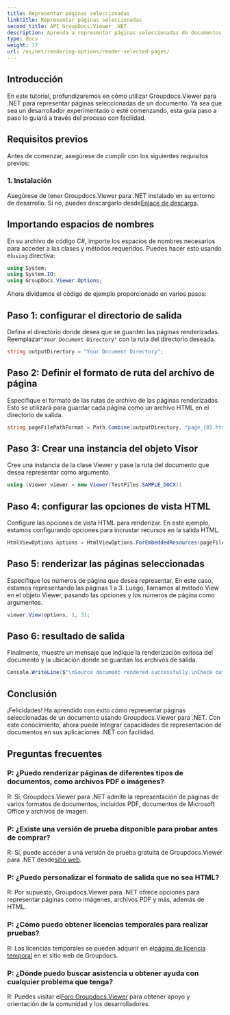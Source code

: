 ```yaml
---
title: Representar páginas seleccionadas
linktitle: Representar páginas seleccionadas
second_title: API GroupDocs.Viewer .NET
description: Aprenda a representar páginas seleccionadas de documentos usando Groupdocs.Viewer para .NET. Tutorial paso a paso con ejemplos de código incluidos.
type: docs
weight: 17
url: /es/net/rendering-options/render-selected-pages/
---
```

## Introducción

En este tutorial, profundizaremos en cómo utilizar Groupdocs.Viewer para .NET para representar páginas seleccionadas de un documento. Ya sea que sea un desarrollador experimentado o esté comenzando, esta guía paso a paso lo guiará a través del proceso con facilidad.

## Requisitos previos

Antes de comenzar, asegúrese de cumplir con los siguientes requisitos previos:

### 1. Instalación

 Asegúrese de tener Groupdocs.Viewer para .NET instalado en su entorno de desarrollo. Si no, puedes descargarlo desde[Enlace de descarga](https://releases.groupdocs.com/viewer/net/).

## Importando espacios de nombres

En su archivo de código C#, importe los espacios de nombres necesarios para acceder a las clases y métodos requeridos. Puedes hacer esto usando el`using` directiva:

```csharp
using System;
using System.IO;
using GroupDocs.Viewer.Options;
```

Ahora dividamos el código de ejemplo proporcionado en varios pasos:

## Paso 1: configurar el directorio de salida

 Defina el directorio donde desea que se guarden las páginas renderizadas. Reemplazar`"Your Document Directory"` con la ruta del directorio deseada.

```csharp
string outputDirectory = "Your Document Directory";
```

## Paso 2: Definir el formato de ruta del archivo de página

Especifique el formato de las rutas de archivo de las páginas renderizadas. Esto se utilizará para guardar cada página como un archivo HTML en el directorio de salida.

```csharp
string pageFilePathFormat = Path.Combine(outputDirectory, "page_{0}.html");
```

## Paso 3: Crear una instancia del objeto Visor

Cree una instancia de la clase Viewer y pase la ruta del documento que desea representar como argumento.

```csharp
using (Viewer viewer = new Viewer(TestFiles.SAMPLE_DOCX))
```

## Paso 4: configurar las opciones de vista HTML

Configure las opciones de vista HTML para renderizar. En este ejemplo, estamos configurando opciones para incrustar recursos en la salida HTML.

```csharp
HtmlViewOptions options = HtmlViewOptions.ForEmbeddedResources(pageFilePathFormat);
```

## Paso 5: renderizar las páginas seleccionadas

Especifique los números de página que desea representar. En este caso, estamos representando las páginas 1 a 3. Luego, llamamos al método View en el objeto Viewer, pasando las opciones y los números de página como argumentos.

```csharp
viewer.View(options, 1, 3);
```

## Paso 6: resultado de salida

Finalmente, muestre un mensaje que indique la renderización exitosa del documento y la ubicación donde se guardan los archivos de salida.

```csharp
Console.WriteLine($"\nSource document rendered successfully.\nCheck output in {outputDirectory}.");
```

## Conclusión

¡Felicidades! Ha aprendido con éxito cómo representar páginas seleccionadas de un documento usando Groupdocs.Viewer para .NET. Con este conocimiento, ahora puede integrar capacidades de representación de documentos en sus aplicaciones .NET con facilidad.

## Preguntas frecuentes

### P: ¿Puedo renderizar páginas de diferentes tipos de documentos, como archivos PDF o imágenes?

R: Sí, Groupdocs.Viewer para .NET admite la representación de páginas de varios formatos de documentos, incluidos PDF, documentos de Microsoft Office y archivos de imagen.

### P: ¿Existe una versión de prueba disponible para probar antes de comprar?

 R: Sí, puede acceder a una versión de prueba gratuita de Groupdocs.Viewer para .NET desde[sitio web](https://releases.groupdocs.com/).

### P: ¿Puedo personalizar el formato de salida que no sea HTML?

R: Por supuesto, Groupdocs.Viewer para .NET ofrece opciones para representar páginas como imágenes, archivos PDF y más, además de HTML.

### P: ¿Cómo puedo obtener licencias temporales para realizar pruebas?

R: Las licencias temporales se pueden adquirir en el[página de licencia temporal](https://purchase.groupdocs.com/temporary-license/) en el sitio web de Groupdocs.

### P: ¿Dónde puedo buscar asistencia u obtener ayuda con cualquier problema que tenga?

 R: Puedes visitar el[Foro Groupdocs.Viewer](https://forum.groupdocs.com/c/viewer/9) para obtener apoyo y orientación de la comunidad y los desarrolladores.